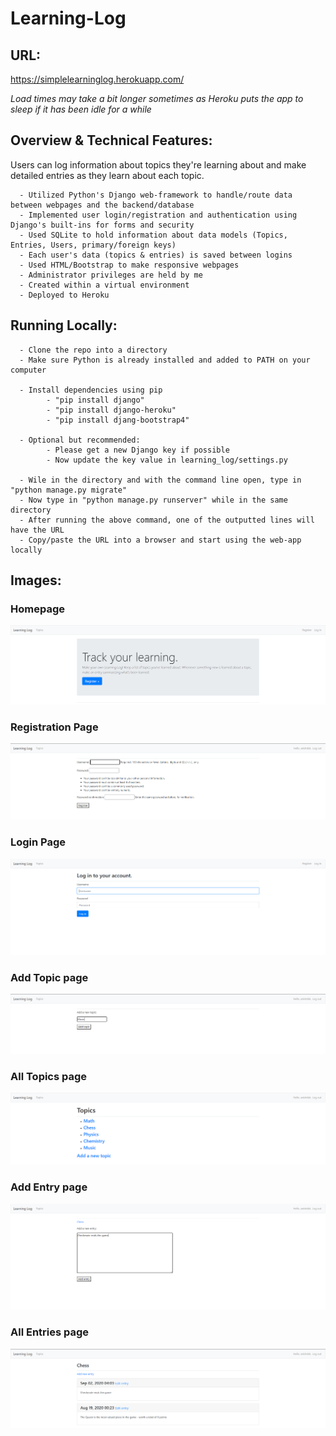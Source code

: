 # Learning-Log

## URL:

https://simplelearninglog.herokuapp.com/

*Load times may take a bit longer sometimes as Heroku puts the app to sleep if it has been idle for a while*

## Overview & Technical Features:
Users can log information about topics they're learning about and make detailed entries as they learn about each topic.

      - Utilized Python's Django web-framework to handle/route data between webpages and the backend/database
      - Implemented user login/registration and authentication using Django's built-ins for forms and security
      - Used SQLite to hold information about data models (Topics, Entries, Users, primary/foreign keys)
      - Each user's data (topics & entries) is saved between logins
      - Used HTML/Bootstrap to make responsive webpages
      - Administrator privileges are held by me
      - Created within a virtual environment 
      - Deployed to Heroku

## Running Locally:
      - Clone the repo into a directory
      - Make sure Python is already installed and added to PATH on your computer
      
      - Install dependencies using pip
            - "pip install django"
            - "pip install django-heroku"
            - "pip install djang-bootstrap4"
            
      - Optional but recommended:
            - Please get a new Django key if possible 
            - Now update the key value in learning_log/settings.py
            
      - Wile in the directory and with the command line open, type in "python manage.py migrate"
      - Now type in "python manage.py runserver" while in the same directory
      - After running the above command, one of the outputted lines will have the URL
      - Copy/paste the URL into a browser and start using the web-app locally
      
## Images:
### Homepage
![](images/home_page.PNG)

### Registration Page
![](images/registration_page.PNG)

### Login Page
![](images/login_page.PNG)

### Add Topic page
![](images/add_topic.PNG)

### All Topics page
![](images/topics.PNG)

### Add Entry page
![](images/add_entry.PNG)

### All Entries page
![](images/entries.PNG)

      
